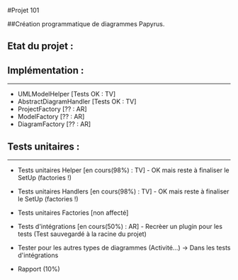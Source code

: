 #Projet 101

##Création programmatique de diagrammes Papyrus.

Etat du projet :
----------------

Implémentation :
----------------
----------------

+ UMLModelHelper		[Tests OK : TV]
+ AbstractDiagramHandler	[Tests OK : TV]
+ ProjectFactory  		[?? : AR] 
+ ModelFactory 			[?? : AR]
+ DiagramFactory 		[?? : AR]


Tests unitaires :
-----------------
-----------------
+ Tests unitaires Helper	[en cours(98%) : TV] - OK mais reste à finaliser le SetUp (factories !)
+ Tests unitaires Handlers	[en cours(98%) : TV] - OK mais reste à finaliser le SetUp (factories !)
+ Tests unitaires Factories	[non affecté]

+ Tests d'intégrations		[en cours(50%) : AR] - Recrèer un plugin pour les tests (Test sauvegardé à la racine du projet)
+ Tester pour les autres types de diagrammes (Activité...) -> Dans les tests d'intégrations


+ Rapport (10%)